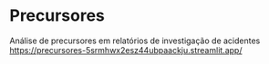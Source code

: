 # Precursores
Análise de precursores em relatórios de investigação de acidentes 
https://precursores-5srmhwx2esz44ubpaackju.streamlit.app/ 

